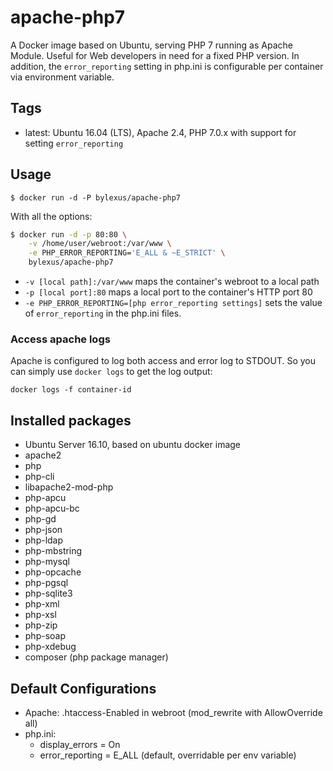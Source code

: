 apache-php7
===================================

A Docker image based on Ubuntu, serving PHP 7 running as Apache Module. Useful for Web developers in need for a fixed PHP version. In addition, the `error_reporting` setting in php.ini is configurable per container via environment variable.

Tags
-----

* latest: Ubuntu 16.04 (LTS), Apache 2.4, PHP 7.0.x with support for setting `error_reporting`

Usage
------

```
$ docker run -d -P bylexus/apache-php7
```

With all the options:

```bash
$ docker run -d -p 80:80 \
    -v /home/user/webroot:/var/www \
    -e PHP_ERROR_REPORTING='E_ALL & ~E_STRICT' \
    bylexus/apache-php7
```

* `-v [local path]:/var/www` maps the container's webroot to a local path
* `-p [local port]:80` maps a local port to the container's HTTP port 80
* `-e PHP_ERROR_REPORTING=[php error_reporting settings]` sets the value of `error_reporting` in the php.ini files.

### Access apache logs

Apache is configured to log both access and error log to STDOUT. So you can simply use `docker logs` to get the log output:

`docker logs -f container-id`


Installed packages
-------------------
* Ubuntu Server 16.10, based on ubuntu docker image
* apache2
* php
* php-cli
* libapache2-mod-php
* php-apcu
* php-apcu-bc
* php-gd
* php-json
* php-ldap
* php-mbstring
* php-mysql
* php-opcache
* php-pgsql
* php-sqlite3
* php-xml
* php-xsl
* php-zip
* php-soap
* php-xdebug
* composer (php package manager)

Default Configurations
----------------------

* Apache: .htaccess-Enabled in webroot (mod_rewrite with AllowOverride all)
* php.ini:
  * display_errors = On
  * error_reporting = E_ALL (default, overridable per env variable)

